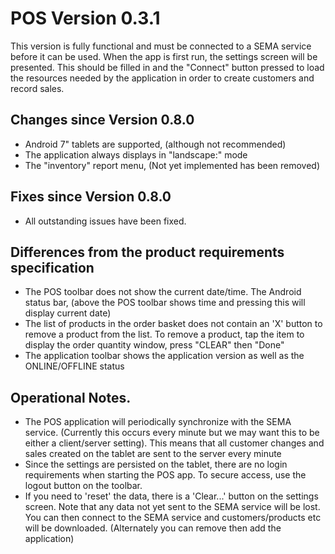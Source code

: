 # POS Version 0.3.1

This version is fully functional and must be connected to a SEMA 
service before it can be used. When the app is first run, the settings 
screen will be presented. This should be filled in and the "Connect" 
button pressed to load the resources needed by the application in order 
to create customers and record sales.

## Changes since Version 0.8.0

- Android 7" tablets are supported, (although not recommended)
- The application always displays in "landscape:" mode
- The "inventory" report menu, (Not yet implemented has been removed) 

## Fixes since Version 0.8.0

- All outstanding issues have been fixed. 

## Differences from the product requirements specification

- The
 POS toolbar does not show the current date/time. The Android status 
bar, (above the POS toolbar shows time and pressing this will display 
current date)
- The list of products in the order basket does not 
contain an 'X' button to remove a product from the list. To remove a 
product, tap the item to display the order quantity window, press 
"CLEAR" then "Done"
- The application toolbar shows the application version as well as the ONLINE/OFFLINE status

## Operational Notes.

- The
 POS application will periodically synchronize with the SEMA service. 
(Currently this occurs every minute but we may want this to be either a 
client/server setting). This means that all customer changes and sales 
created on the tablet are sent to the server every minute
- Since 
the settings are persisted on the tablet, there are no login 
requirements when starting the POS app. To secure access, use the logout
 button on the toolbar.
- If you need to 'reset' the data, there 
is a 'Clear...' button on the settings screen. Note that any data not 
yet sent to the SEMA service will be lost. You can then connect to the 
SEMA service and customers/products etc will be downloaded. (Alternately
 you can remove then add the application)